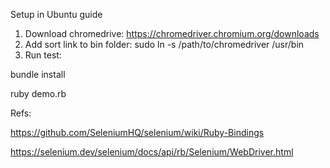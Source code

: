 Setup in Ubuntu guide

1. Download chromedrive: https://chromedriver.chromium.org/downloads
2. Add sort link to bin folder: sudo ln -s /path/to/chromedriver /usr/bin
3. Run test:

  bundle install
  
  ruby demo.rb

Refs:

https://github.com/SeleniumHQ/selenium/wiki/Ruby-Bindings

https://selenium.dev/selenium/docs/api/rb/Selenium/WebDriver.html
